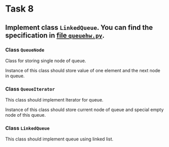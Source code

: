 # Task 8

## Implement class `LinkedQueue`. You can find the specification in [file `queuehw.py`](queuehw.py).

### Class `QueueNode`

Class for storing single node of queue.

Instance of this class should store value of one element and the next node in queue.

### Class `QueueIterator`

This class should implement Iterator for queue.

Instance of this class should store current node of queue and special empty node of this queue.

### Class `LinkedQueue`

This class should implement queue using linked list.

